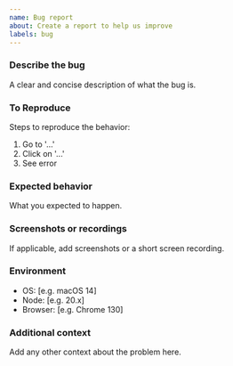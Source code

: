 ```yaml
---
name: Bug report
about: Create a report to help us improve
labels: bug
---
```


### Describe the bug
A clear and concise description of what the bug is.

### To Reproduce
Steps to reproduce the behavior:
1. Go to '...'
2. Click on '...'
3. See error

### Expected behavior
What you expected to happen.

### Screenshots or recordings
If applicable, add screenshots or a short screen recording.

### Environment
- OS: [e.g. macOS 14]
- Node: [e.g. 20.x]
- Browser: [e.g. Chrome 130]

### Additional context
Add any other context about the problem here.

